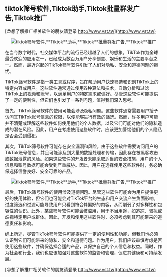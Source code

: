 ## **tiktok筛号软件,**Tiktok**助手,**Tiktok**批量群发广告,**Tiktok**推广**

[😍想了解推广相关软件的朋友请登录 http://www.vst.tw](http://www.vst.tw)

 <center><img src="https://vst.tw/MP4/tuiguang/png/8.png" alt="tiktok筛号软件,**Tiktok**助手,**Tiktok**批量群发广告,**Tiktok**推广"></center>

在当今数字时代，社交媒体平台的流行已经超越了人们的想象。TikTok作为全球最受欢迎的应用之一，已经成为数百万用户分享创意、娱乐和生活的主要平台之一。然而，最近兴起的TikTok筛号软件引发了人们对隐私、安全和道德问题的担忧。

TikTok筛号软件是指一类工具或程序，旨在帮助用户快速筛选和识别TikTok上的特定内容或用户。这些软件通常通过使用各种算法和技术，自动分析和过滤TikTok上的视频和账号，以满足用户的特定需求或偏好。尽管这些软件可能提供了一定的便利性，但它们也引发了一系列问题，值得我们深入思考。

首先，TikTok筛号软件的使用可能会涉及隐私问题。这些软件通常需要用户授予访问其TikTok账号信息的权限，以便能够进行有效的筛选。然而，许多用户可能并不清楚或理解这些软件如何使用他们的个人数据，以及它们可能对他们的隐私造成的潜在风险。因此，用户在考虑使用这些软件时，应该更加警惕他们的个人隐私是否会受到侵犯。

其次，TikTok筛号软件可能存在安全漏洞和风险。由于这些软件需要访问用户的TikTok账号信息，并且可能涉及到大量的数据处理和传输，因此存在被黑客攻击或数据泄露的风险。如果这些软件的开发者未能采取适当的安全措施，用户的个人信息和账号数据可能会受到严重威胁。因此，用户在选择使用这些软件时，务必确保选择信誉良好、安全可靠的产品。

 <center><img src="https://vst.tw/MP4/tuiguang/png/3.png" alt="tiktok筛号软件,**Tiktok**助手,**Tiktok**批量群发广告,**Tiktok**推广"></center>

最后，TikTok筛号软件的使用涉及道德问题。尽管这些软件可能会为用户提供更好的使用体验，但它们也可能会对TikTok平台的生态和用户交流产生负面影响。过度筛选和过滤可能导致用户只看到符合其偏好的内容，从而削弱了对多样性和包容性的认识。此外，某些筛号软件可能会被滥用，用于不当用途，如追踪、骚扰或歧视特定用户或群体。因此，开发和使用这些软件时，必须考虑到其可能带来的道德责任和影响。

综上所述，尽管TikTok筛号软件可能提供了一定的便利性和功能，但我们也必须认识到它们可能带来的隐私、安全和道德问题。作为用户，我们应该审慎考虑是否使用这些软件，并确保选择合适的产品，以保护自己的个人信息和权益。同时，作为社会和行业，我们也应该加强对这些软件的监管和管理，促进其健康和可持续发展。

[😍想了解推广相关软件的朋友请登录 http://www.vst.tw](http://www.vst.tw)




